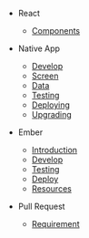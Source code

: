 * React

  * [Components](react-components.md)

* Native App

  * [Develop](native-develop.md)
  * [Screen](native-screen.md)
  * [Data](native-data.md)
  * [Testing](testing.md)
  * [Deploying](native-deploy.md)
  * [Upgrading](native-upgrading.md)

* Ember

  * [Introduction](ember-intro.md)
  * [Develop](ember-develop.md)
  * [Testing](ember-testing.md)
  * [Deploy](ember-deploy.md)
  * [Resources](ember-resources.md)

* Pull Request

  * [Requirement](pull-request.md)
